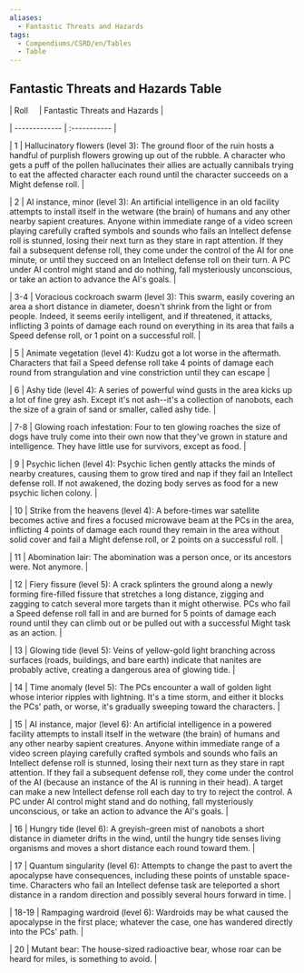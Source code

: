 ```yaml
---
aliases:
  - Fantastic Threats and Hazards
tags:
  - Compendiums/CSRD/en/Tables
  - Table
---
```

  
## Fantastic Threats and Hazards Table  
|  Roll &nbsp; &nbsp; | Fantastic Threats and Hazards  |  
| ------------- | :----------- |  
| 1 | Hallucinatory flowers (level 3): The ground floor of the ruin hosts a handful of purplish flowers growing up out of the rubble. A character who gets a puff of the pollen hallucinates their allies are actually cannibals trying to eat the affected character each round until the character succeeds on a Might defense roll. |  
| 2 | AI instance, minor (level 3): An artificial intelligence in an old facility attempts to install itself in the wetware (the brain) of humans and any other nearby sapient creatures. Anyone within immediate range of a video screen playing carefully crafted symbols and sounds who fails an Intellect defense roll is stunned, losing their next turn as they stare in rapt attention. If they fail a subsequent defense roll, they come under the control of the AI for one minute, or until they succeed on an Intellect defense roll on their turn. A PC under AI control might stand and do nothing, fall mysteriously unconscious, or take an action to advance the AI's goals. |  
| 3-4 | Voracious cockroach swarm (level 3): This swarm, easily covering an area a short distance in diameter, doesn't shrink from the light or from people. Indeed, it seems eerily intelligent, and if threatened, it attacks, inflicting 3 points of damage each round on everything in its area that fails a Speed defense roll, or 1 point on a successful roll. |  
| 5 | Animate vegetation (level 4): Kudzu got a lot worse in the aftermath. Characters that fail a Speed defense roll take 4 points of damage each round from strangulation and vine constriction until they can escape |  
| 6 | Ashy tide (level 4): A series of powerful wind gusts in the area kicks up a lot of fine grey ash. Except it's not ash--it's a collection of nanobots, each the size of a grain of sand or smaller, called ashy tide. |  
| 7-8 | Glowing roach infestation: Four to ten glowing roaches the size of dogs have truly come into their own now that they've grown in stature and intelligence. They have little use for survivors, except as food. |  
| 9 | Psychic lichen (level 4): Psychic lichen gently attacks the minds of nearby creatures, causing them to grow tired and nap if they fail an Intellect defense roll. If not awakened, the dozing body serves as food for a new psychic lichen colony. |  
| 10 | Strike from the heavens (level 4): A before-times war satellite becomes active and fires a focused microwave beam at the PCs in the area, inflicting 4 points of damage each round they remain in the area without solid cover and fail a Might defense roll, or 2 points on a successful roll. |  
| 11 | Abomination lair: The abomination was a person once, or its ancestors were. Not anymore. |  
| 12 | Fiery fissure (level 5): A crack splinters the ground along a newly forming fire-filled fissure that stretches a long distance, zigging and zagging to catch several more targets than it might otherwise. PCs who fail a Speed defense roll fall in and are burned for 5 points of damage each round until they can climb out or be pulled out with a successful Might task as an action. |  
| 13 | Glowing tide (level 5): Veins of yellow-gold light branching across surfaces (roads, buildings, and bare earth) indicate that nanites are probably active, creating a dangerous area of glowing tide. |  
| 14 | Time anomaly (level 5): The PCs encounter a wall of golden light whose interior ripples with lightning. It's a time storm, and either it blocks the PCs' path, or worse, it's gradually sweeping toward the characters. |  
| 15 | AI instance, major (level 6): An artificial intelligence in a powered facility attempts to install itself in the wetware (the brain) of humans and any other nearby sapient creatures. Anyone within immediate range of a video screen playing carefully crafted symbols and sounds who fails an Intellect defense roll is stunned, losing their next turn as they stare in rapt attention. If they fail a subsequent defense roll, they come under the control of the AI (because an instance of the AI is running in their head). A target can make a new Intellect defense roll each day to try to reject the control. A PC under AI control might stand and do nothing, fall mysteriously unconscious, or take an action to advance the AI's goals. |  
| 16 | Hungry tide (level 6): A greyish-green mist of nanobots a short distance in diameter drifts in the wind, until the hungry tide senses living organisms and moves a short distance each round toward them. |  
| 17 | Quantum singularity (level 6): Attempts to change the past to avert the apocalypse have consequences, including these points of unstable space-time. Characters who fail an Intellect defense task are teleported a short distance in a random direction and possibly several hours forward in time. |  
| 18-19 | Rampaging wardroid (level 6): Wardroids may be what caused the apocalypse in the first place; whatever the case, one has wandered directly into the PCs' path. |  
| 20 | Mutant bear: The house-sized radioactive bear, whose roar can be heard for miles, is something to avoid. |